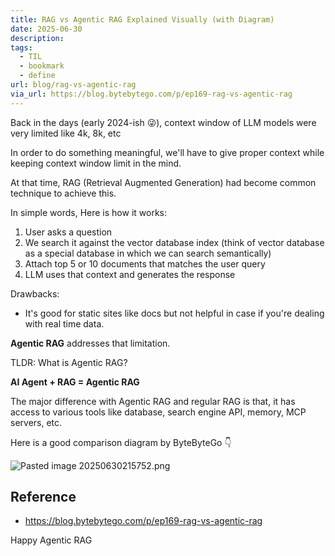 ```yaml
---
title: RAG vs Agentic RAG Explained Visually (with Diagram)
date: 2025-06-30
description: 
tags:
  - TIL
  - bookmark
  - define
url: blog/rag-vs-agentic-rag
via_url: https://blog.bytebytego.com/p/ep169-rag-vs-agentic-rag
---
```

Back in the days (early 2024-ish 😜), context window of LLM models were very limited like 4k, 8k, etc

In order to do something meaningful, we'll have to give proper context while keeping context window limit in the mind.

At that time, RAG (Retrieval Augmented Generation) had become common technique to achieve this.

In simple words, Here is how it works:
1. User asks a question
2. We search it against the vector database index (think of vector database as a special database in which we can search semantically)
3. Attach top 5 or 10 documents that matches the user query
4. LLM uses that context and generates the response

Drawbacks:
 - It's good for static sites like docs but not helpful in case if you're dealing with real time data.

**Agentic RAG** addresses that limitation.

TLDR: What is Agentic RAG?

**AI Agent + RAG = Agentic RAG**

The major difference with Agentic RAG and regular RAG is that, it has access to various tools like database, search engine API, memory, MCP servers, etc.


Here is a good comparison diagram by ByteByteGo 👇


![Pasted image 20250630215752.png](/images/Pasted-image-20250630215752.png)

## Reference
- https://blog.bytebytego.com/p/ep169-rag-vs-agentic-rag

Happy Agentic RAG